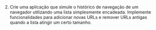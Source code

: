 2. Crie uma aplicação que simule o histórico de navegação de um navegador utilizando
   uma lista simplesmente encadeada. Implemente funcionalidades para adicionar novas
   URLs e remover URLs antigas quando a lista atingir um certo tamanho.